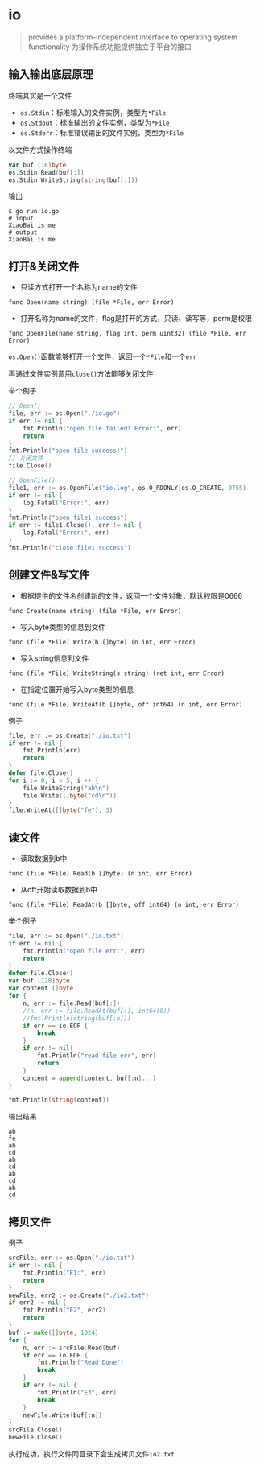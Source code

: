 # io

> provides a platform-independent interface to operating system functionality
> 为操作系统功能提供独立于平台的接口

## 输入输出底层原理

终端其实是一个文件

- `os.Stdin`：标准输入的文件实例，类型为`*File`
- `os.Stdout`：标准输出的文件实例，类型为`*File`
- `os.Stderr`：标准错误输出的文件实例，类型为`*File`

以文件方式操作终端

```go
var buf [16]byte
os.Stdin.Read(buf[:])
os.Stdin.WriteString(string(buf[:]))
```

输出

```shell script
$ go run io.go
# input
XiaoBai is me
# output
XiaoBai is me
```

## 打开&关闭文件

- 只读方式打开一个名称为name的文件

`func Open(name string) (file *File, err Error)`

- 打开名称为name的文件，flag是打开的方式，只读、读写等，perm是权限

`func OpenFile(name string, flag int, perm uint32) (file *File, err Error)`


`os.Open()`函数能够打开一个文件，返回一个`*File`和一个`err`

再通过文件实例调用`close()`方法能够关闭文件

举个例子

```go
// Open()
file, err := os.Open("./io.go")
if err != nil {
    fmt.Println("open file failed! Error:", err)
    return
}
fmt.Println("open file success!")
// 关闭文件
file.Close()

// OpenFile()
file1, err := os.OpenFile("io.log", os.O_RDONLY|os.O_CREATE, 0755)
if err != nil {
    log.Fatal("Error:", err)
}
fmt.Println("open file1 success")
if err := file1.Close(); err != nil {
    log.Fatal("Error:", err)
}
fmt.Println("close file1 success")
```

## 创建文件&写文件

- 根据提供的文件名创建新的文件，返回一个文件对象，默认权限是0666

`func Create(name string) (file *File, err Error)`

- 写入byte类型的信息到文件

`func (file *File) Write(b []byte) (n int, err Error)`

- 写入string信息到文件

`func (file *File) WriteString(s string) (ret int, err Error)`

- 在指定位置开始写入byte类型的信息

`func (file *File) WriteAt(b []byte, off int64) (n int, err Error)`


例子

```go
file, err := os.Create("./io.txt")
if err != nil {
    fmt.Println(err)
    return
}
defer file.Close()
for i := 0; i < 5; i ++ {
    file.WriteString("ab\n")
    file.Write([]byte("cd\n"))
}
file.WriteAt([]byte("fe"), 3)
```

## 读文件

- 读取数据到b中

`func (file *File) Read(b []byte) (n int, err Error)`

- 从off开始读取数据到b中

`func (file *File) ReadAt(b []byte, off int64) (n int, err Error)`

举个例子

```go
file, err := os.Open("./io.txt")
if err != nil {
    fmt.Println("open file err:", err)
    return
}
defer file.Close()
var buf [128]byte
var content []byte
for {
    n, err := file.Read(buf[:])
    //n, err := file.ReadAt(buf[:], int64(0))
    //fmt.Println(string(buf[:n]))
    if err == io.EOF {
        break
    }
    if err != nil{
        fmt.Println("read file err", err)
        return
    }
    content = append(content, buf[:n]...)
}

fmt.Println(string(content))
```

输出结果

```shell script
ab
fe
ab
cd
ab
cd
ab
cd
ab
cd
```

## 拷贝文件

例子

```go
srcFile, err := os.Open("./io.txt")
if err != nil {
    fmt.Println("E1:", err)
    return
}
newFile, err2 := os.Create("./io2.txt")
if err2 != nil {
    fmt.Println("E2", err2)
    return
}
buf := make([]byte, 1024)
for {
    n, err := srcFile.Read(buf)
    if err == io.EOF {
        fmt.Println("Read Done")
        break
    }
    if err != nil {
        fmt.Println("E3", err)
        break
    }
    newFile.Write(buf[:n])
}
srcFile.Close()
newFile.Close()
```

执行成功，执行文件同目录下会生成拷贝文件`io2.txt`



